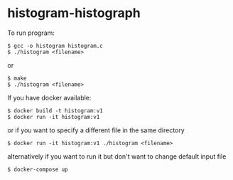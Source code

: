 # histogram-histograph

To run program:

```
$ gcc -o histogram histogram.c
$ ./histogram <filename>
```
or
```
$ make
$ ./histogram <filename>
```

If you have docker available:

```
$ docker build -t histogram:v1
$ docker run -it histogram:v1
```
or if you want to specify a different file in the same directory
```
$ docker run -it histogram:v1 ./histogram <filename>
```

alternatively if you want to run it but don't want to change default input file
```
$ docker-compose up
```




